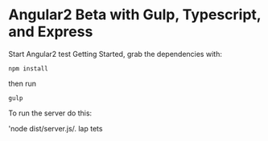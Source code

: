 # Angular2 Beta with Gulp, Typescript, and Express

Start Angular2 test
Getting Started, grab the dependencies with:

`npm install`

then run

`gulp`

To run the server do this:

'node dist/server.js/.
lap tets



